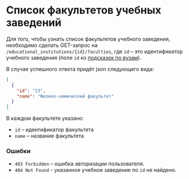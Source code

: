 # Список факультетов учебных заведений

Для того, чтобы узнать список факультетов учебного заведения, необходимо сделать GET-запрос 
на `/educational_institutions/{id}/faculties`, где `id` – это идентификатор учебного 
заведения (поле `id` из [подсказок по вузам](suggests.md#universities)).

В случае успешного ответа придёт json следующего вида:

```json
[
  {
    "id": "23",
    "name": "Физико-химический факультет"
  }
]  
```

В каждом факультете указано:

 - `id` – идентификатор факультета
 - `name` – название факультета

### Ошибки

* `403 Forbidden` – ошибка авторизации пользователя.
* `404 Not Found` - указанное учебное заведение по `id` не найдено.

